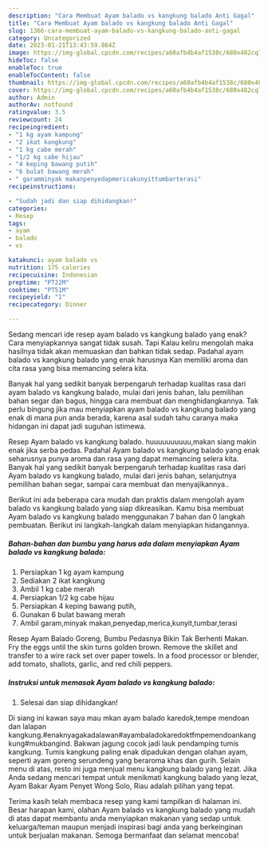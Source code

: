 ```yaml
---
description: "Cara Membuat Ayam balado vs kangkung balado Anti Gagal"
title: "Cara Membuat Ayam balado vs kangkung balado Anti Gagal"
slug: 1366-cara-membuat-ayam-balado-vs-kangkung-balado-anti-gagal
category: Uncategorized
date: 2023-01-21T13:43:59.864Z
image: https://img-global.cpcdn.com/recipes/a60afb4b4af1538c/680x482cq70/ayam-balado-vs-kangkung-balado-foto-resep-utama.jpg
hideToc: false
enableToc: true
enableTocContent: false
thumbnail: https://img-global.cpcdn.com/recipes/a60afb4b4af1538c/680x482cq70/ayam-balado-vs-kangkung-balado-foto-resep-utama.jpg
cover: https://img-global.cpcdn.com/recipes/a60afb4b4af1538c/680x482cq70/ayam-balado-vs-kangkung-balado-foto-resep-utama.jpg
author: Admin
authorAv: notfound
ratingvalue: 3.5
reviewcount: 24
recipeingredient:
- "1 kg ayam kampung"
- "2 ikat kangkung"
- "1 kg cabe merah"
- "1/2 kg cabe hijau"
- "4 keping bawang putih"
- "6 bulat bawang merah"
- " garamminyak makanpenyedapmericakunyittumbarterasi"
recipeinstructions:

- "Sudah jadi dan siap dihidangkan!"
categories:
- Resep
tags:
- ayam
- balado
- vs

katakunci: ayam balado vs 
nutrition: 175 calories
recipecuisine: Indonesian
preptime: "PT22M"
cooktime: "PT51M"
recipeyield: "1"
recipecategory: Dinner

---
```



Sedang mencari ide resep ayam balado vs kangkung balado yang enak? Cara menyiapkannya sangat tidak susah. Tapi Kalau keliru mengolah maka hasilnya tidak akan memuaskan dan bahkan tidak sedap. Padahal ayam balado vs kangkung balado yang enak harusnya Kan memiliki aroma dan cita rasa yang bisa memancing selera kita.


Banyak hal yang sedikit banyak berpengaruh terhadap kualitas rasa dari ayam balado vs kangkung balado, mulai dari jenis bahan, lalu pemilihan bahan segar dan bagus, hingga cara membuat dan menghidangkannya. Tak perlu bingung jika mau menyiapkan ayam balado vs kangkung balado yang enak di mana pun anda berada, karena asal sudah tahu caranya maka hidangan ini dapat jadi suguhan istimewa.

Resep Ayam balado vs kangkung balado. huuuuuuuuuu,makan siang makin enak jika serba pedas. Padahal Ayam balado vs kangkung balado yang enak seharusnya punya aroma dan rasa yang dapat memancing selera kita. Banyak hal yang sedikit banyak berpengaruh terhadap kualitas rasa dari Ayam balado vs kangkung balado, mulai dari jenis bahan, selanjutnya pemilihan bahan segar, sampai cara membuat dan menyajikannya..


Berikut ini ada beberapa cara mudah dan praktis dalam mengolah ayam balado vs kangkung balado yang siap dikreasikan. Kamu bisa membuat Ayam balado vs kangkung balado menggunakan 7 bahan dan 0 langkah pembuatan. Berikut ini langkah-langkah dalam menyiapkan hidangannya.

<!--inarticleads1-->

##### Bahan-bahan dan bumbu yang harus ada dalam menyiapkan Ayam balado vs kangkung balado:

1. Persiapkan 1 kg ayam kampung
1. Sediakan 2 ikat kangkung
1. Ambil 1 kg cabe merah
1. Persiapkan 1/2 kg cabe hijau
1. Persiapkan 4 keping bawang putih,
1. Gunakan 6 bulat bawang merah
1. Ambil  garam,minyak makan,penyedap,merica,kunyit,tumbar,terasi


Resep Ayam Balado Goreng, Bumbu Pedasnya Bikin Tak Berhenti Makan. Fry the eggs until the skin turns golden brown. Remove the skillet and transfer to a wire rack set over paper towels. In a food processor or blender, add tomato, shallots, garlic, and red chili peppers. 

<!--inarticleads2-->

##### Instruksi untuk memasak Ayam balado vs kangkung balado:


1. Selesai dan siap dihidangkan!

Di siang ini kawan saya mau mkan ayam balado karedok,tempe mendoan dan lalapan kangkung.#enaknyagakadalawan#ayambaladokaredoktfmpemendoankangkung#mukbangind. Bakwan jagung cocok jadi lauk pendamping tumis kangkung. Tumis kangkung paling enak dipadukan dengan olahan ayam, seperti ayam goreng serundeng yang beraroma khas dan gurih. Selain menu di atas, resto ini juga menjual menu kangkung balado yang lezat. Jika Anda sedang mencari tempat untuk menikmati kangkung balado yang lezat, Ayam Bakar Ayam Penyet Wong Solo, Riau adalah pilihan yang tepat. 

Terima kasih telah membaca resep yang kami tampilkan di halaman ini. Besar harapan kami, olahan Ayam balado vs kangkung balado yang mudah di atas dapat membantu anda menyiapkan makanan yang sedap untuk keluarga/teman maupun menjadi inspirasi bagi anda yang berkeinginan untuk berjualan makanan. Semoga bermanfaat dan selamat mencoba!
